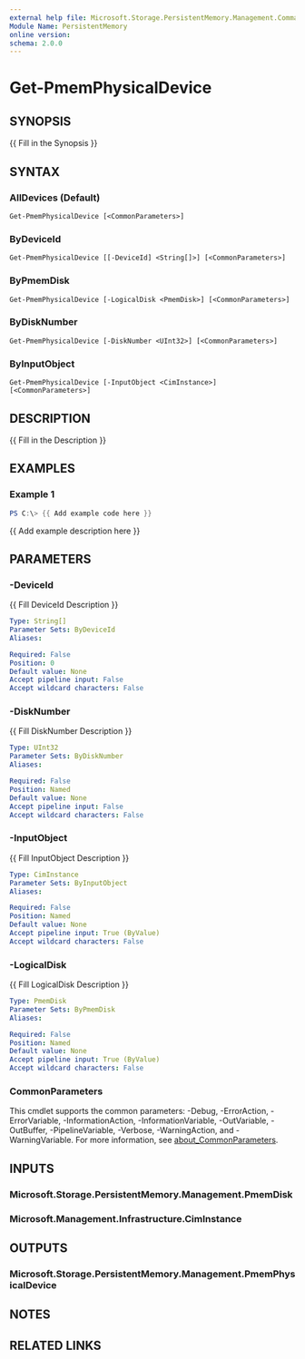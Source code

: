 ```yaml
---
external help file: Microsoft.Storage.PersistentMemory.Management.Commands.dll-Help.xml
Module Name: PersistentMemory
online version:
schema: 2.0.0
---
```


# Get-PmemPhysicalDevice

## SYNOPSIS
{{ Fill in the Synopsis }}

## SYNTAX

### AllDevices (Default)
```
Get-PmemPhysicalDevice [<CommonParameters>]
```

### ByDeviceId
```
Get-PmemPhysicalDevice [[-DeviceId] <String[]>] [<CommonParameters>]
```

### ByPmemDisk
```
Get-PmemPhysicalDevice [-LogicalDisk <PmemDisk>] [<CommonParameters>]
```

### ByDiskNumber
```
Get-PmemPhysicalDevice [-DiskNumber <UInt32>] [<CommonParameters>]
```

### ByInputObject
```
Get-PmemPhysicalDevice [-InputObject <CimInstance>] [<CommonParameters>]
```

## DESCRIPTION
{{ Fill in the Description }}

## EXAMPLES

### Example 1
```powershell
PS C:\> {{ Add example code here }}
```

{{ Add example description here }}

## PARAMETERS

### -DeviceId
{{ Fill DeviceId Description }}

```yaml
Type: String[]
Parameter Sets: ByDeviceId
Aliases:

Required: False
Position: 0
Default value: None
Accept pipeline input: False
Accept wildcard characters: False
```

### -DiskNumber
{{ Fill DiskNumber Description }}

```yaml
Type: UInt32
Parameter Sets: ByDiskNumber
Aliases:

Required: False
Position: Named
Default value: None
Accept pipeline input: False
Accept wildcard characters: False
```

### -InputObject
{{ Fill InputObject Description }}

```yaml
Type: CimInstance
Parameter Sets: ByInputObject
Aliases:

Required: False
Position: Named
Default value: None
Accept pipeline input: True (ByValue)
Accept wildcard characters: False
```

### -LogicalDisk
{{ Fill LogicalDisk Description }}

```yaml
Type: PmemDisk
Parameter Sets: ByPmemDisk
Aliases:

Required: False
Position: Named
Default value: None
Accept pipeline input: True (ByValue)
Accept wildcard characters: False
```

### CommonParameters
This cmdlet supports the common parameters: -Debug, -ErrorAction, -ErrorVariable, -InformationAction, -InformationVariable, -OutVariable, -OutBuffer, -PipelineVariable, -Verbose, -WarningAction, and -WarningVariable. For more information, see [about_CommonParameters](http://go.microsoft.com/fwlink/?LinkID=113216).

## INPUTS

### Microsoft.Storage.PersistentMemory.Management.PmemDisk

### Microsoft.Management.Infrastructure.CimInstance

## OUTPUTS

### Microsoft.Storage.PersistentMemory.Management.PmemPhysicalDevice

## NOTES

## RELATED LINKS
